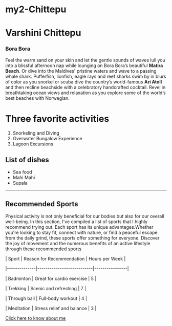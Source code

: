 # my2-Chittepu

# Varshini Chittepu

### Bora Bora

Feel the warm sand on your skin and let the gentle sounds of waves lull you into a blissful afternoon nap while lounging on Bora Bora’s beautiful **Matira Beach**. Or dive into the Maldives' pristine waters and wave to a passing whale shark. Pufferfish, lionfish, eagle rays and reef sharks swim by in blurs of color as you snorkel or scuba dive the country’s world-famous **Ari Atoll** and then recline beachside with a celebratory handcrafted cocktail. Revel in breathtaking ocean views and relaxation as you explore some of the world’s best beaches with Norwegian.

# Three favorite activities
1. Snorkeling and Diving
2. Overwater Bungalow Experience
3. Lagoon Excursions

## List of dishes
* Sea food
* Mahi Mahi
* Supala

______________________________________________________________________

## Recommended Sports

Physical activity is not only beneficial for our bodies but also for our overall well-being. In this section, I've compiled a list of sports that I highly recommend trying out. Each sport has its unique advantages.Whether you're looking to stay fit, connect with nature, or find a peaceful escape from the daily grind, these sports offer something for everyone. Discover the joy of movement and the numerous benefits of an active lifestyle through these recommended sports

 

| Sport        | Reason for Recommendation | Hours per Week |

|--------------|---------------------------|----------------|

| Badminton       | Great for cardio exercise | 5              |

| Trekking       | Scenic and refreshing     | 7              |

| Through ball     | Full-body workout         | 4              |

| Meditation         | Stress relief and balance | 3              |

 

[Click here to know about me](MyStats.md)
